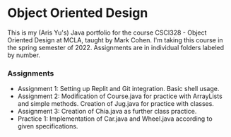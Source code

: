 # Object Oriented Design
This is my (Aris Yu's) Java portfolio for the course CSCI328 - Object Oriented Design at MCLA, taught by Mark Cohen. I'm taking this course in the spring semester of 2022. Assignments are in individual folders labeled by number. 
### Assignments
* Assignment 1: Setting up Replit and Git integration. Basic shell usage.
* Assignment 2: Modification of Course.java for practice with ArrayLists and simple methods. Creation of Jug.java for practice with classes.
* Assignment 3: Creation of Chia.java as further class practice.
* Practice 1: Implementation of Car.java and Wheel.java according to given specifications.